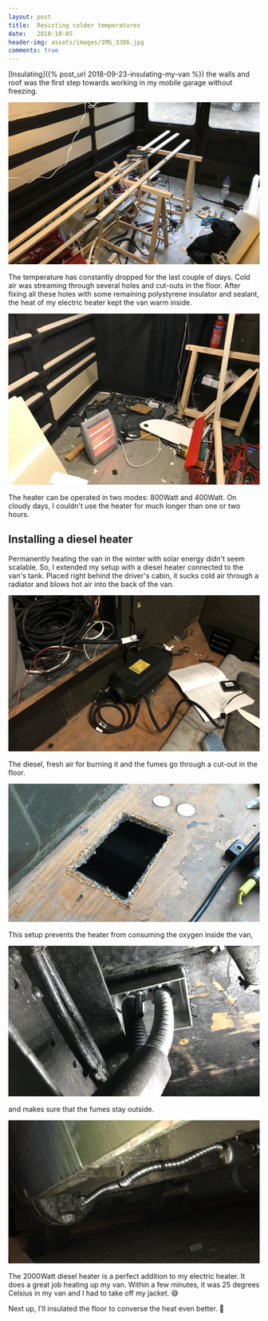 ```yaml
---
layout: post
title:  Resisting colder temperatures
date:   2018-10-05
header-img: assets/images/IMG_3386.jpg
comments: true
---
```


[Insulating]({% post_url 2018-09-23-insulating-my-van %}) the walls and roof was the first step towards working in my mobile garage without freezing.

![Working inside the van](/assets/images/IMG_3380.jpg)

The temperature has constantly dropped for the last couple of days. Cold air was streaming through several holes and cut-outs in the floor. After fixing all these holes with some remaining polystyrene insulator and sealant, the heat of my electric heater kept the van warm inside.

![Electric heater powered by solar power](/assets/images/IMG_3386.jpg)

The heater can be operated in two modes: 800Watt and 400Watt. On cloudy days, I couldn't use the heater for much longer than one or two hours.

## Installing a diesel heater

Permanently heating the van in the winter with solar energy didn't seem scalable. So, I extended my setup with a diesel heater connected to the van's tank. Placed right behind the driver's cabin, it sucks cold air through a radiator and blows hot air into the back of the van.

![Diesel heater](/assets/images/IMG_3409.jpg)

The diesel, fresh air for burning it and the fumes go through a cut-out in the floor.

![Cut-out for diesel heater](/assets/images/IMG_3399.jpg)

This setup prevents the heater from consuming the oxygen inside the van,

![Connectors of the diesel heater guided through the floor](/assets/images/IMG_3402.jpg)

and makes sure that the fumes stay outside.

![Exhaust pipe of the diesel heater](/assets/images/IMG_3408.jpg)

The 2000Watt diesel heater is a perfect addition to my electric heater. It does a great job heating up my van. Within a few minutes, it was 25 degrees Celsius in my van and I had to take off my jacket. :sweat_smile:

Next up, I'll insulated the floor to converse the heat even better. :muscle:
